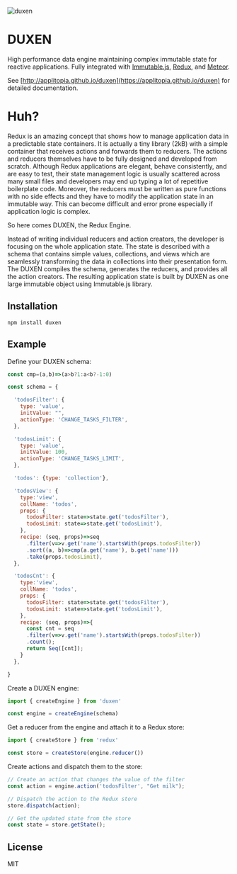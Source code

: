 ![duxen](http://applitopia.github.io/duxen/duxen.svg)

DUXEN
=====
High performance data engine maintaining complex immutable state for reactive applications.
Fully integrated with [Immutable.js](https://facebook.github.io/immutable-js/), [Redux](https://redux.js.org), and [Meteor](https://meteor.com).

See [http://applitopia.github.io/duxen](https://applitopia.github.io/duxen) for detailed documentation.

Huh?
====
Redux is an amazing concept that shows how to manage application data in a predictable state containers. It is actually a tiny library (2kB) with a simple container that receives actions and forwards them to reducers. The actions and reducers themselves have to be fully designed and developed from scratch. Although Redux applications are elegant, behave consistently, and are easy to test, their state management logic is usually scattered across many small files and developers may end up typing a lot of repetitive boilerplate code. Moreover, the reducers must be written as pure functions with no side effects and they have to modify the application state in an immutable way. This can become difficult and error prone especially if application logic is complex.

So here comes DUXEN, the Redux Engine.

Instead of writing individual reducers and action creators, the developer is focusing on the whole application state. The state is described with a schema that contains simple values, collections, and views which are seamlessly transforming the data in collections into their presentation form. The DUXEN compiles the schema, generates the reducers, and provides all the action creators. The resulting application state is built by DUXEN as one large immutable object using Immutable.js library.


Installation
------------

```shell
npm install duxen
```

Example
------
Define your DUXEN schema:

```js
const cmp=(a,b)=>(a>b?1:a<b?-1:0)

const schema = {

  'todosFilter': {
    type: 'value',
    initValue: "",
    actionType: 'CHANGE_TASKS_FILTER',
  },

  'todosLimit': {
    type: 'value',
    initValue: 100,
    actionType: 'CHANGE_TASKS_LIMIT',
  },

  'todos': {type: 'collection'},

  'todosView': {
    type:'view',
    collName: 'todos',
    props: {
      todosFilter: state=>state.get('todosFilter'),
      todosLimit: state=>state.get('todosLimit'),
    },
    recipe: (seq, props)=>seq
      .filter(v=>v.get('name').startsWith(props.todosFilter))
      .sort((a, b)=>cmp(a.get('name'), b.get('name')))
      .take(props.todosLimit),
  },

  'todosCnt': {
    type:'view',
    collName: 'todos',
    props: {
      todosFilter: state=>state.get('todosFilter'),
      todosLimit: state=>state.get('todosLimit'),
    },
    recipe: (seq, props)=>{
      const cnt = seq
      .filter(v=>v.get('name').startsWith(props.todosFilter))
      .count();
      return Seq([cnt]);
    }
  },

}
```
Create a DUXEN engine:
```js
import { createEngine } from 'duxen'

const engine = createEngine(schema)
```
Get a reducer from the engine and attach it to a Redux store:
```js
import { createStore } from 'redux'

const store = createStore(engine.reducer())

```
Create actions and dispatch them to the store:
```js
// Create an action that changes the value of the filter
const action = engine.action('todosFilter', "Get milk");

// Dispatch the action to the Redux store
store.dispatch(action);

// Get the updated state from the store
const state = store.getState();
```

License
-------

MIT
